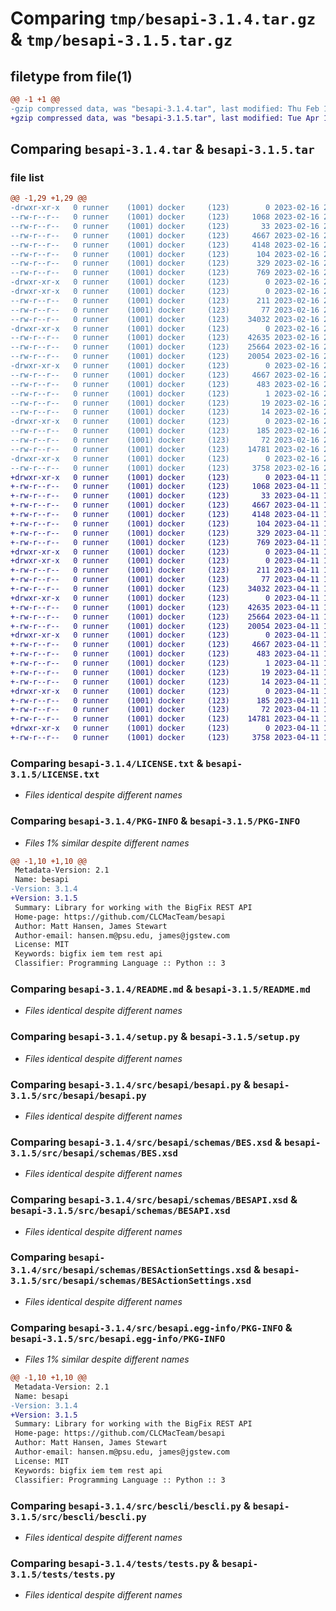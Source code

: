 # Comparing `tmp/besapi-3.1.4.tar.gz` & `tmp/besapi-3.1.5.tar.gz`

## filetype from file(1)

```diff
@@ -1 +1 @@
-gzip compressed data, was "besapi-3.1.4.tar", last modified: Thu Feb 16 21:38:18 2023, max compression
+gzip compressed data, was "besapi-3.1.5.tar", last modified: Tue Apr 11 13:25:13 2023, max compression
```

## Comparing `besapi-3.1.4.tar` & `besapi-3.1.5.tar`

### file list

```diff
@@ -1,29 +1,29 @@
-drwxr-xr-x   0 runner    (1001) docker     (123)        0 2023-02-16 21:38:18.470311 besapi-3.1.4/
--rw-r--r--   0 runner    (1001) docker     (123)     1068 2023-02-16 21:34:27.000000 besapi-3.1.4/LICENSE.txt
--rw-r--r--   0 runner    (1001) docker     (123)       33 2023-02-16 21:34:27.000000 besapi-3.1.4/MANIFEST.in
--rw-r--r--   0 runner    (1001) docker     (123)     4667 2023-02-16 21:38:18.470311 besapi-3.1.4/PKG-INFO
--rw-r--r--   0 runner    (1001) docker     (123)     4148 2023-02-16 21:34:27.000000 besapi-3.1.4/README.md
--rw-r--r--   0 runner    (1001) docker     (123)      104 2023-02-16 21:34:27.000000 besapi-3.1.4/pyproject.toml
--rw-r--r--   0 runner    (1001) docker     (123)      329 2023-02-16 21:38:18.470311 besapi-3.1.4/setup.cfg
--rw-r--r--   0 runner    (1001) docker     (123)      769 2023-02-16 21:34:27.000000 besapi-3.1.4/setup.py
-drwxr-xr-x   0 runner    (1001) docker     (123)        0 2023-02-16 21:38:18.466311 besapi-3.1.4/src/
-drwxr-xr-x   0 runner    (1001) docker     (123)        0 2023-02-16 21:38:18.470311 besapi-3.1.4/src/besapi/
--rw-r--r--   0 runner    (1001) docker     (123)      211 2023-02-16 21:34:27.000000 besapi-3.1.4/src/besapi/__init__.py
--rw-r--r--   0 runner    (1001) docker     (123)       77 2023-02-16 21:34:27.000000 besapi-3.1.4/src/besapi/__main__.py
--rw-r--r--   0 runner    (1001) docker     (123)    34032 2023-02-16 21:34:27.000000 besapi-3.1.4/src/besapi/besapi.py
-drwxr-xr-x   0 runner    (1001) docker     (123)        0 2023-02-16 21:38:18.470311 besapi-3.1.4/src/besapi/schemas/
--rw-r--r--   0 runner    (1001) docker     (123)    42635 2023-02-16 21:34:27.000000 besapi-3.1.4/src/besapi/schemas/BES.xsd
--rw-r--r--   0 runner    (1001) docker     (123)    25664 2023-02-16 21:34:27.000000 besapi-3.1.4/src/besapi/schemas/BESAPI.xsd
--rw-r--r--   0 runner    (1001) docker     (123)    20054 2023-02-16 21:34:27.000000 besapi-3.1.4/src/besapi/schemas/BESActionSettings.xsd
-drwxr-xr-x   0 runner    (1001) docker     (123)        0 2023-02-16 21:38:18.470311 besapi-3.1.4/src/besapi.egg-info/
--rw-r--r--   0 runner    (1001) docker     (123)     4667 2023-02-16 21:38:18.000000 besapi-3.1.4/src/besapi.egg-info/PKG-INFO
--rw-r--r--   0 runner    (1001) docker     (123)      483 2023-02-16 21:38:18.000000 besapi-3.1.4/src/besapi.egg-info/SOURCES.txt
--rw-r--r--   0 runner    (1001) docker     (123)        1 2023-02-16 21:38:18.000000 besapi-3.1.4/src/besapi.egg-info/dependency_links.txt
--rw-r--r--   0 runner    (1001) docker     (123)       19 2023-02-16 21:38:18.000000 besapi-3.1.4/src/besapi.egg-info/requires.txt
--rw-r--r--   0 runner    (1001) docker     (123)       14 2023-02-16 21:38:18.000000 besapi-3.1.4/src/besapi.egg-info/top_level.txt
-drwxr-xr-x   0 runner    (1001) docker     (123)        0 2023-02-16 21:38:18.470311 besapi-3.1.4/src/bescli/
--rw-r--r--   0 runner    (1001) docker     (123)      185 2023-02-16 21:34:27.000000 besapi-3.1.4/src/bescli/__init__.py
--rw-r--r--   0 runner    (1001) docker     (123)       72 2023-02-16 21:34:27.000000 besapi-3.1.4/src/bescli/__main__.py
--rw-r--r--   0 runner    (1001) docker     (123)    14781 2023-02-16 21:34:27.000000 besapi-3.1.4/src/bescli/bescli.py
-drwxr-xr-x   0 runner    (1001) docker     (123)        0 2023-02-16 21:38:18.470311 besapi-3.1.4/tests/
--rw-r--r--   0 runner    (1001) docker     (123)     3758 2023-02-16 21:34:27.000000 besapi-3.1.4/tests/tests.py
+drwxr-xr-x   0 runner    (1001) docker     (123)        0 2023-04-11 13:25:13.386768 besapi-3.1.5/
+-rw-r--r--   0 runner    (1001) docker     (123)     1068 2023-04-11 13:18:54.000000 besapi-3.1.5/LICENSE.txt
+-rw-r--r--   0 runner    (1001) docker     (123)       33 2023-04-11 13:18:54.000000 besapi-3.1.5/MANIFEST.in
+-rw-r--r--   0 runner    (1001) docker     (123)     4667 2023-04-11 13:25:13.386768 besapi-3.1.5/PKG-INFO
+-rw-r--r--   0 runner    (1001) docker     (123)     4148 2023-04-11 13:18:54.000000 besapi-3.1.5/README.md
+-rw-r--r--   0 runner    (1001) docker     (123)      104 2023-04-11 13:18:54.000000 besapi-3.1.5/pyproject.toml
+-rw-r--r--   0 runner    (1001) docker     (123)      329 2023-04-11 13:25:13.386768 besapi-3.1.5/setup.cfg
+-rw-r--r--   0 runner    (1001) docker     (123)      769 2023-04-11 13:18:54.000000 besapi-3.1.5/setup.py
+drwxr-xr-x   0 runner    (1001) docker     (123)        0 2023-04-11 13:25:13.378768 besapi-3.1.5/src/
+drwxr-xr-x   0 runner    (1001) docker     (123)        0 2023-04-11 13:25:13.382768 besapi-3.1.5/src/besapi/
+-rw-r--r--   0 runner    (1001) docker     (123)      211 2023-04-11 13:18:54.000000 besapi-3.1.5/src/besapi/__init__.py
+-rw-r--r--   0 runner    (1001) docker     (123)       77 2023-04-11 13:18:54.000000 besapi-3.1.5/src/besapi/__main__.py
+-rw-r--r--   0 runner    (1001) docker     (123)    34032 2023-04-11 13:18:54.000000 besapi-3.1.5/src/besapi/besapi.py
+drwxr-xr-x   0 runner    (1001) docker     (123)        0 2023-04-11 13:25:13.382768 besapi-3.1.5/src/besapi/schemas/
+-rw-r--r--   0 runner    (1001) docker     (123)    42635 2023-04-11 13:18:54.000000 besapi-3.1.5/src/besapi/schemas/BES.xsd
+-rw-r--r--   0 runner    (1001) docker     (123)    25664 2023-04-11 13:18:54.000000 besapi-3.1.5/src/besapi/schemas/BESAPI.xsd
+-rw-r--r--   0 runner    (1001) docker     (123)    20054 2023-04-11 13:18:54.000000 besapi-3.1.5/src/besapi/schemas/BESActionSettings.xsd
+drwxr-xr-x   0 runner    (1001) docker     (123)        0 2023-04-11 13:25:13.382768 besapi-3.1.5/src/besapi.egg-info/
+-rw-r--r--   0 runner    (1001) docker     (123)     4667 2023-04-11 13:25:13.000000 besapi-3.1.5/src/besapi.egg-info/PKG-INFO
+-rw-r--r--   0 runner    (1001) docker     (123)      483 2023-04-11 13:25:13.000000 besapi-3.1.5/src/besapi.egg-info/SOURCES.txt
+-rw-r--r--   0 runner    (1001) docker     (123)        1 2023-04-11 13:25:13.000000 besapi-3.1.5/src/besapi.egg-info/dependency_links.txt
+-rw-r--r--   0 runner    (1001) docker     (123)       19 2023-04-11 13:25:13.000000 besapi-3.1.5/src/besapi.egg-info/requires.txt
+-rw-r--r--   0 runner    (1001) docker     (123)       14 2023-04-11 13:25:13.000000 besapi-3.1.5/src/besapi.egg-info/top_level.txt
+drwxr-xr-x   0 runner    (1001) docker     (123)        0 2023-04-11 13:25:13.386768 besapi-3.1.5/src/bescli/
+-rw-r--r--   0 runner    (1001) docker     (123)      185 2023-04-11 13:18:54.000000 besapi-3.1.5/src/bescli/__init__.py
+-rw-r--r--   0 runner    (1001) docker     (123)       72 2023-04-11 13:18:54.000000 besapi-3.1.5/src/bescli/__main__.py
+-rw-r--r--   0 runner    (1001) docker     (123)    14781 2023-04-11 13:18:54.000000 besapi-3.1.5/src/bescli/bescli.py
+drwxr-xr-x   0 runner    (1001) docker     (123)        0 2023-04-11 13:25:13.386768 besapi-3.1.5/tests/
+-rw-r--r--   0 runner    (1001) docker     (123)     3758 2023-04-11 13:18:54.000000 besapi-3.1.5/tests/tests.py
```

### Comparing `besapi-3.1.4/LICENSE.txt` & `besapi-3.1.5/LICENSE.txt`

 * *Files identical despite different names*

### Comparing `besapi-3.1.4/PKG-INFO` & `besapi-3.1.5/PKG-INFO`

 * *Files 1% similar despite different names*

```diff
@@ -1,10 +1,10 @@
 Metadata-Version: 2.1
 Name: besapi
-Version: 3.1.4
+Version: 3.1.5
 Summary: Library for working with the BigFix REST API
 Home-page: https://github.com/CLCMacTeam/besapi
 Author: Matt Hansen, James Stewart
 Author-email: hansen.m@psu.edu, james@jgstew.com
 License: MIT
 Keywords: bigfix iem tem rest api
 Classifier: Programming Language :: Python :: 3
```

### Comparing `besapi-3.1.4/README.md` & `besapi-3.1.5/README.md`

 * *Files identical despite different names*

### Comparing `besapi-3.1.4/setup.py` & `besapi-3.1.5/setup.py`

 * *Files identical despite different names*

### Comparing `besapi-3.1.4/src/besapi/besapi.py` & `besapi-3.1.5/src/besapi/besapi.py`

 * *Files identical despite different names*

### Comparing `besapi-3.1.4/src/besapi/schemas/BES.xsd` & `besapi-3.1.5/src/besapi/schemas/BES.xsd`

 * *Files identical despite different names*

### Comparing `besapi-3.1.4/src/besapi/schemas/BESAPI.xsd` & `besapi-3.1.5/src/besapi/schemas/BESAPI.xsd`

 * *Files identical despite different names*

### Comparing `besapi-3.1.4/src/besapi/schemas/BESActionSettings.xsd` & `besapi-3.1.5/src/besapi/schemas/BESActionSettings.xsd`

 * *Files identical despite different names*

### Comparing `besapi-3.1.4/src/besapi.egg-info/PKG-INFO` & `besapi-3.1.5/src/besapi.egg-info/PKG-INFO`

 * *Files 1% similar despite different names*

```diff
@@ -1,10 +1,10 @@
 Metadata-Version: 2.1
 Name: besapi
-Version: 3.1.4
+Version: 3.1.5
 Summary: Library for working with the BigFix REST API
 Home-page: https://github.com/CLCMacTeam/besapi
 Author: Matt Hansen, James Stewart
 Author-email: hansen.m@psu.edu, james@jgstew.com
 License: MIT
 Keywords: bigfix iem tem rest api
 Classifier: Programming Language :: Python :: 3
```

### Comparing `besapi-3.1.4/src/bescli/bescli.py` & `besapi-3.1.5/src/bescli/bescli.py`

 * *Files identical despite different names*

### Comparing `besapi-3.1.4/tests/tests.py` & `besapi-3.1.5/tests/tests.py`

 * *Files identical despite different names*

